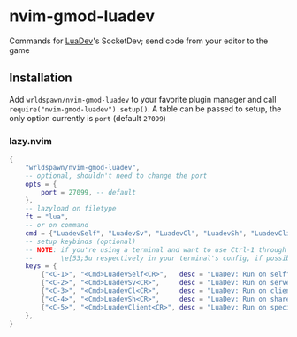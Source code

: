 # nvim-gmod-luadev
Commands for [LuaDev](https://github.com/Metastruct/luadev)'s SocketDev; send code from your editor to the game

## Installation
Add `wrldspawn/nvim-gmod-luadev` to your favorite plugin manager and call `require("nvim-gmod-luadev").setup()`.
A table can be passed to setup, the only option currently is `port` (default `27099`)

### lazy.nvim
```lua
{
    "wrldspawn/nvim-gmod-luadev",
    -- optional, shouldn't need to change the port
    opts = {
        port = 27099, -- default
    },
    -- lazyload on filetype
    ft = "lua",
    -- or on command
    cmd = {"LuadevSelf", "LuadevSv", "LuadevCl", "LuadevSh", "LuadevClient"},
    -- setup keybinds (optional)
    -- NOTE: if you're using a terminal and want to use Ctrl-1 through 5 you will need to bind them to \e[49;5u through
    --       \e[53;5u respectively in your terminal's config, if possible
    keys = {
        {"<C-1>", "<Cmd>LuadevSelf<CR>",   desc = "LuaDev: Run on self",            mode = "n"},
        {"<C-2>", "<Cmd>LuadevSv<CR>",     desc = "LuaDev: Run on server",          mode = "n"},
        {"<C-3>", "<Cmd>LuadevCl<CR>",     desc = "LuaDev: Run on clients",         mode = "n"},
        {"<C-4>", "<Cmd>LuadevSh<CR>",     desc = "LuaDev: Run on shared",          mode = "n"},
        {"<C-5>", "<Cmd>LuadevClient<CR>", desc = "LuaDev: Run on specific player", mode = "n"},
    },
}
```
